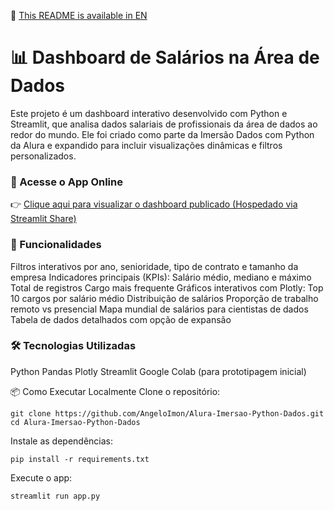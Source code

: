 📘 [This README is available in EN](https://github.com/AngeloImon/Alura-Imersao-Python-Dados/blob/main/README.en.md)

# 📊 Dashboard de Salários na Área de Dados
Este projeto é um dashboard interativo desenvolvido com Python e Streamlit, que analisa dados salariais de profissionais da área de dados ao redor do mundo. Ele foi criado como parte da Imersão Dados com Python da Alura e expandido para incluir visualizações dinâmicas e filtros personalizados.

### 🚀 Acesse o App Online
👉 [Clique aqui para visualizar o dashboard publicado (Hospedado via Streamlit Share)](https://alura-imersao-python-dados.streamlit.app/)

### 🧠 Funcionalidades
Filtros interativos por ano, senioridade, tipo de contrato e tamanho da empresa
Indicadores principais (KPIs):
Salário médio, mediano e máximo
Total de registros
Cargo mais frequente
Gráficos interativos com Plotly:
Top 10 cargos por salário médio
Distribuição de salários
Proporção de trabalho remoto vs presencial
Mapa mundial de salários para cientistas de dados
Tabela de dados detalhados com opção de expansão

### 🛠 Tecnologias Utilizadas
Python
Pandas
Plotly
Streamlit
Google Colab (para prototipagem inicial)

📦 Como Executar Localmente
Clone o repositório:
```
git clone https://github.com/AngeloImon/Alura-Imersao-Python-Dados.git
cd Alura-Imersao-Python-Dados
```
Instale as dependências:
```
pip install -r requirements.txt
```
Execute o app:
```
streamlit run app.py
```
